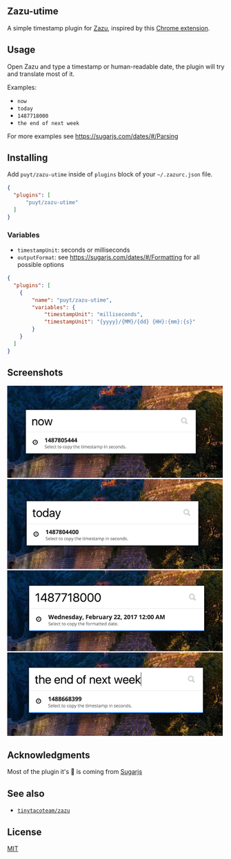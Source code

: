 ## Zazu-utime

A simple timestamp plugin for [Zazu](http://zazuapp.org/), inspired by this [Chrome extension](https://chrome.google.com/webstore/detail/kpcibgnngaaabebmcabmkocdokepdaki).


## Usage

Open Zazu and type a timestamp or human-readable date, the plugin will try and translate most of it.

Examples:
- `now`
- `today`
- `1487718000`
- `the end of next week`

For more examples see https://sugarjs.com/dates/#/Parsing


## Installing

Add `puyt/zazu-utime` inside of `plugins` block of your  `~/.zazurc.json` file.

~~~ json
{
  "plugins": [
      "puyt/zazu-utime"
  ]
}
~~~

### Variables
- `timestampUnit`: seconds or milliseconds
- `outputFormat`: see https://sugarjs.com/dates/#/Formatting for all possible options

~~~ json
{
  "plugins": [
    {
        "name": "puyt/zazu-utime",
        "variables": {
            "timestampUnit": "milliseconds",
            "timestampUnit": "{yyyy}/{MM}/{dd} {HH}:{mm}:{s}"
        }
    }
  ]
}
~~~


## Screenshots
![example1](./assets/example1.png)
![example2](./assets/example2.png)
![example3](./assets/example3.png)
![example4](./assets/example4.png)


## Acknowledgments
Most of the plugin it's :muscle: is coming from [Sugarjs](https://sugarjs.com/)


## See also
- [`tinytacoteam/zazu`](http://github.com/tinytacoteam/zazu)

## License

[MIT](LICENSE.md)